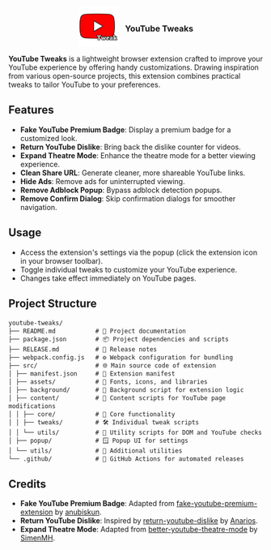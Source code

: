 <div style="display: flex; align-items: center; justify-content: center; gap: 12px;">
    <img src="src/assets/icons/icon128.png" alt="Logo" width="80" height="80">
    <h3>YouTube Tweaks</h3>
</div>

**YouTube Tweaks** is a lightweight browser extension crafted to improve your YouTube experience by offering handy customizations. Drawing inspiration from various open-source projects, this extension combines practical tweaks to tailor YouTube to your preferences.

## Features

- **Fake YouTube Premium Badge**: Display a premium badge for a customized look.
- **Return YouTube Dislike**: Bring back the dislike counter for videos.
- **Expand Theatre Mode**: Enhance the theatre mode for a better viewing experience.
- **Clean Share URL**: Generate cleaner, more shareable YouTube links.
- **Hide Ads**: Remove ads for uninterrupted viewing.
- **Remove Adblock Popup**: Bypass adblock detection popups.
- **Remove Confirm Dialog**: Skip confirmation dialogs for smoother navigation.

## Usage

- Access the extension's settings via the popup (click the extension icon in your browser toolbar).
- Toggle individual tweaks to customize your YouTube experience.
- Changes take effect immediately on YouTube pages.

## Project Structure

```
youtube-tweaks/
├── README.md           # 📘 Project documentation
├── package.json        # 📦 Project dependencies and scripts
├── RELEASE.md          # 📝 Release notes
├── webpack.config.js   # ⚙️ Webpack configuration for bundling
├── src/                # 🌐 Main source code of extension
│ ├── manifest.json     # 🔖 Extension manifest
│ ├── assets/           # 🎨 Fonts, icons, and libraries
│ ├── background/       # 🧠 Background script for extension logic
│ ├── content/          # 📄 Content scripts for YouTube page modifications
│ │ ├── core/           # 🧹 Core functionality
│ │ ├── tweaks/         # 🛠️ Individual tweak scripts
│ │ └── utils/          # 🧰 Utility scripts for DOM and YouTube checks
│ ├── popup/            # 🪟 Popup UI for settings
│ └── utils/            # 🔧 Additional utilities
└── .github/            # 🤖 GitHub Actions for automated releases
```

<h2>Credits</h2>
<ul>
    <li>
        <strong>Fake YouTube Premium Badge</strong>: Adapted from <a href="https://github.com/anubiskun/fake-youtube-premium-extension" target="_blank" rel="noopener noreferrer">fake-youtube-premium-extension</a> by <a href="https://github.com/anubiskun" target="_blank" rel="noopener noreferrer">anubiskun</a>.
    </li>
    <li>
        <strong>Return YouTube Dislike</strong>: Inspired by <a href="https://github.com/Anarios/return-youtube-dislike" target="_blank" rel="noopener noreferrer">return-youtube-dislike</a> by <a href="https://github.com/Anarios" target="_blank" rel="noopener noreferrer">Anarios</a>.
    </li>
     <li>
        <strong>Expand Theatre Mode</strong>: Adapted from <a href="https://github.com/SimenMH/better-youtube-theatre-mode" target="_blank" rel="noopener noreferrer">better-youtube-theatre-mode</a> by <a href="https://github.com/SimenMH" target="_blank" rel="noopener noreferrer">SimenMH</a>.
    </li>
</ul>
